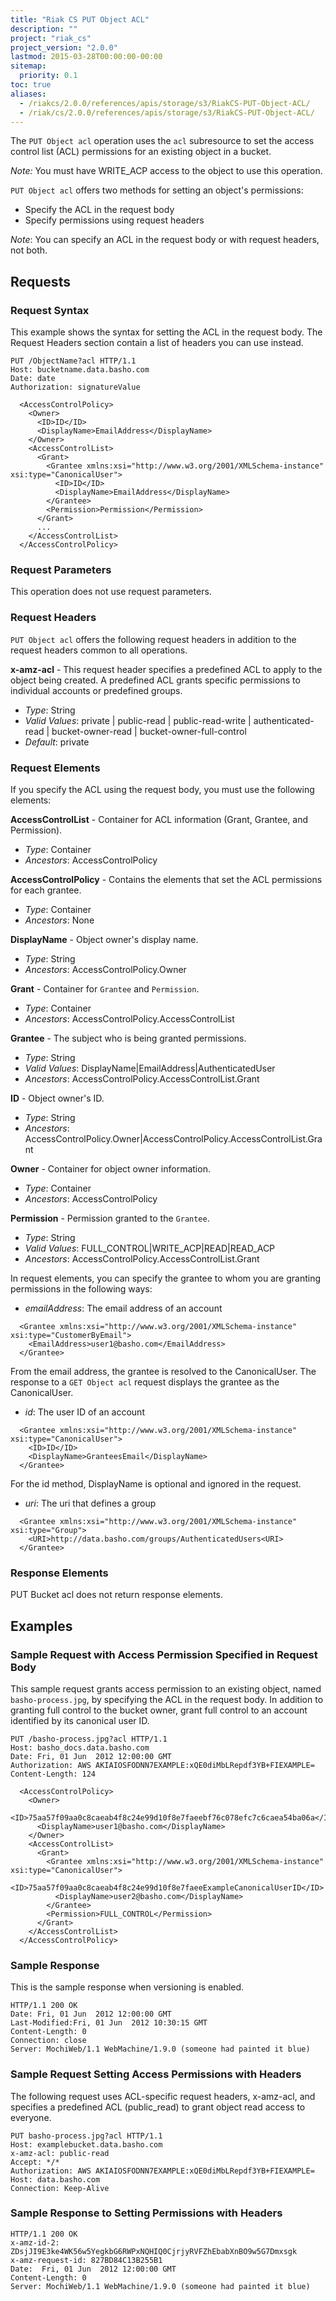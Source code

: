 ```yaml
---
title: "Riak CS PUT Object ACL"
description: ""
project: "riak_cs"
project_version: "2.0.0"
lastmod: 2015-03-28T00:00:00-00:00
sitemap:
  priority: 0.1
toc: true
aliases:
  - /riakcs/2.0.0/references/apis/storage/s3/RiakCS-PUT-Object-ACL/
  - /riak/cs/2.0.0/references/apis/storage/s3/RiakCS-PUT-Object-ACL/
---
```


The `PUT Object acl` operation uses the `acl` subresource to set the access control list (ACL) permissions for an existing object in a bucket.

*Note:* You must have WRITE_ACP access to the object to use this operation.

`PUT Object acl` offers two methods for setting an object's permissions:

* Specify the ACL in the request body
* Specify permissions using request headers

*Note*: You can specify an ACL in the request body or with request headers, not both.

## Requests

### Request Syntax

This example shows the syntax for setting the ACL in the request body. The Request Headers section contain a list of headers you can use instead.

```
PUT /ObjectName?acl HTTP/1.1
Host: bucketname.data.basho.com
Date: date
Authorization: signatureValue

  <AccessControlPolicy>
    <Owner>
      <ID>ID</ID>
      <DisplayName>EmailAddress</DisplayName>
    </Owner>
    <AccessControlList>
      <Grant>
        <Grantee xmlns:xsi="http://www.w3.org/2001/XMLSchema-instance" xsi:type="CanonicalUser">
          <ID>ID</ID>
          <DisplayName>EmailAddress</DisplayName>
        </Grantee>
        <Permission>Permission</Permission>
      </Grant>
      ...
    </AccessControlList>
  </AccessControlPolicy>
```

### Request Parameters

This operation does not use request parameters.

### Request Headers

`PUT Object acl` offers the following request headers in addition to the request headers common to all operations.

**x-amz-acl** - This request header specifies a predefined ACL to apply to the object being created. A predefined ACL grants specific permissions to individual accounts or predefined groups.

* *Type*: String
* *Valid Values*: private | public-read | public-read-write | authenticated-read | bucket-owner-read | bucket-owner-full-control
* *Default*: private

### Request Elements

If you specify the ACL using the request body, you must use the following elements:

**AccessControlList** - Container for ACL information (Grant, Grantee, and Permission).

* *Type*: Container
* *Ancestors*: AccessControlPolicy

**AccessControlPolicy** - Contains the elements that set the ACL permissions for each grantee.

* *Type*: Container
* *Ancestors*: None

**DisplayName** - Object owner's display name.

* *Type*: String
* *Ancestors*: AccessControlPolicy.Owner

**Grant** - Container for `Grantee` and `Permission`.

* *Type*: Container
* *Ancestors*: AccessControlPolicy.AccessControlList

**Grantee** - The subject who is being granted permissions.

* *Type*: String
* *Valid Values*: DisplayName|EmailAddress|AuthenticatedUser
* *Ancestors*: AccessControlPolicy.AccessControlList.Grant

**ID** - Object owner's ID.

* *Type*: String
* *Ancestors*: AccessControlPolicy.Owner|AccessControlPolicy.AccessControlList.Grant

**Owner** - Container for object owner information.

* *Type*: Container
* *Ancestors*: AccessControlPolicy

**Permission** - Permission granted to the `Grantee`.

* *Type*: String
* *Valid Values*: FULL_CONTROL|WRITE_ACP|READ|READ_ACP
* *Ancestors*: AccessControlPolicy.AccessControlList.Grant

In request elements, you can specify the grantee to whom you are granting permissions in the following ways:

* *emailAddress*: The email address of an account

```
  <Grantee xmlns:xsi="http://www.w3.org/2001/XMLSchema-instance" xsi:type="CustomerByEmail">
    <EmailAddress>user1@basho.com</EmailAddress>
  </Grantee>
```

From the email address, the grantee is resolved to the CanonicalUser. The response to a `GET Object acl` request displays the grantee as the CanonicalUser.

* *id*: The user ID of an account

```
  <Grantee xmlns:xsi="http://www.w3.org/2001/XMLSchema-instance" xsi:type="CanonicalUser">
    <ID>ID</ID>
    <DisplayName>GranteesEmail</DisplayName>
  </Grantee>
```

For the id method, DisplayName is optional and ignored in the request.

* *uri*: The uri that defines a group

```
  <Grantee xmlns:xsi="http://www.w3.org/2001/XMLSchema-instance" xsi:type="Group">
    <URI>http://data.basho.com/groups/AuthenticatedUsers<URI>
  </Grantee>
```

### Response Elements

PUT Bucket acl does not return response elements.

## Examples

### Sample Request with Access Permission Specified in Request Body

This sample request grants access permission to an existing object, named `basho-process.jpg`, by specifying the ACL in the request body. In addition to granting full control to the bucket owner, grant full control to an account identified by its canonical user ID.

```
PUT /basho-process.jpg?acl HTTP/1.1
Host: basho_docs.data.basho.com
Date: Fri, 01 Jun  2012 12:00:00 GMT
Authorization: AWS AKIAIOSFODNN7EXAMPLE:xQE0diMbLRepdf3YB+FIEXAMPLE=
Content-Length: 124

  <AccessControlPolicy>
    <Owner>
      <ID>75aa57f09aa0c8caeab4f8c24e99d10f8e7faeebf76c078efc7c6caea54ba06a</ID>
      <DisplayName>user1@basho.com</DisplayName>
    </Owner>
    <AccessControlList>
      <Grant>
        <Grantee xmlns:xsi="http://www.w3.org/2001/XMLSchema-instance" xsi:type="CanonicalUser">
          <ID>75aa57f09aa0c8caeab4f8c24e99d10f8e7faeeExampleCanonicalUserID</ID>
          <DisplayName>user2@basho.com</DisplayName>
        </Grantee>
        <Permission>FULL_CONTROL</Permission>
      </Grant>
    </AccessControlList>
  </AccessControlPolicy>
```

### Sample Response

This is the sample response when versioning is enabled.

```
HTTP/1.1 200 OK
Date: Fri, 01 Jun  2012 12:00:00 GMT
Last-Modified:Fri, 01 Jun  2012 10:30:15 GMT
Content-Length: 0
Connection: close
Server: MochiWeb/1.1 WebMachine/1.9.0 (someone had painted it blue)
```

### Sample Request Setting Access Permissions with Headers

The following request uses ACL-specific request headers, x-amz-acl, and specifies a predefined ACL (public_read) to grant object read access to everyone.

```
PUT basho-process.jpg?acl HTTP/1.1
Host: examplebucket.data.basho.com
x-amz-acl: public-read
Accept: */*
Authorization: AWS AKIAIOSFODNN7EXAMPLE:xQE0diMbLRepdf3YB+FIEXAMPLE=
Host: data.basho.com
Connection: Keep-Alive
```

### Sample Response to Setting Permissions with Headers

```
HTTP/1.1 200 OK
x-amz-id-2: ZDsjJI9E3ke4WK56w5YegkbG6RWPxNQHIQ0CjrjyRVFZhEbabXnBO9w5G7Dmxsgk
x-amz-request-id: 827BD84C13B255B1
Date:  Fri, 01 Jun  2012 12:00:00 GMT
Content-Length: 0
Server: MochiWeb/1.1 WebMachine/1.9.0 (someone had painted it blue)
```
